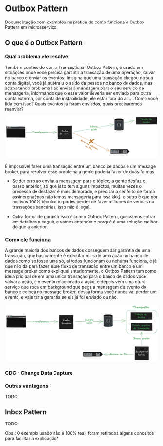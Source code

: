 # Outbox Pattern

Documentação com exemplos na prática de como funciona o Outbox Pattern em microsserviço. 

## O que é o Outbox Pattern


### Qual problema ele resolve

Também conhecido como Transactional Outbox Pattern, é usado em situações onde você precisa garantir a transação de uma operação, salvar no banco e enviar os eventos. Imagina que uma transação chegou na sua conta digital, você já subtraiu o saldo da pessoa no banco de dados, mas acaba tendo problemas ao enviar a mensagem para o seu serviço de mensageria, informando que o esse valor deveria ser enviado para outra conta externa, por conta de instabilidade, ele estar fora do ar... . Como você lida com isso? Quais eventos já foram enviados, quais precisaremos reenviar?

<img src="./images/error.png" width="700"/>

É impossível fazer uma transação entre um banco de dados e um message broker, para resolver esse problema a gente poderia fazer de duas formas:

- Se der erro ao enviar a mensagem para o tópico, a gente desfaz o passo anterior, só que isso tem alguns impactos, muitas vezes o processo de desfazer é mais demorado, e precisaria ser feito de forma assíncrona(mas não temos mensageria para isso kkk), o outro é que por motivos 100% técnico tu podes perder de fazer milhares de vendas ou transações bancárias, isso não é legal.

- Outra forma de garantir isso é com o Outbox Pattern, que vamos entrar em detalhes a seguir, e vamos entender o porquê é uma solução melhor do que a anterior.


### Como ele funciona

A grande maioria dos bancos de dados conseguem dar garantia de uma transação, que basicamente é executar mais de uma ação no banco de dados como se fosse uma só, aí todos funcionam ou nehuma funciona, e já que não da para fazer esse fluxo de transação entre um banco e um message broker como expliquei anteriormente, o Outbox Pattern tem como ideia pricipal de em uma unica transação para o banco de dados você salvar a ação, e o evento relacionado a ação, e depois vem uma oturo serviço que roda em background que pega a mensagem de evento do banco e coloca no message broker, dessa forma você nunca vai perder um evento, e vais ter a garantia se ele já foi enviado ou não.


<img src="./images/outbox.png" width="700"/>



### CDC - Change Data Capture

### Outras vantagens

TODO:

## Inbox Pattern

TODO:

Obs.: O exemplo usado não é 100% real, foram retirados alguns conceitos para facilitar a explicação*